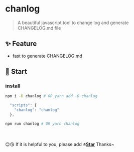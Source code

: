 # chanlog

> A beautiful javascript tool to change log and generate CHANGELOG.md file

## ✨ Feature

- fast to generate CHANGELOG.md

## 🚀 Start

### install

```bash
npm i -D chanlog # OR yarn add -D chanlog
```

```js
  "scripts": {
    "chanlog": "chanlog"
  },
```

```bash
npm run chanlog # OR yarn chanlog
```

<br>
<br>
😉😘 If it is helpful to you, please add <b>⭐️<a href="">Star</a></b> Thanks~
